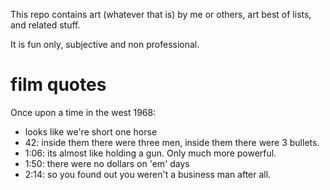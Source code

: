 This repo contains art (whatever that is) by me or others, art best of lists, and related stuff.

It is fun only, subjective and non professional.

# film quotes

Once upon a time in the west 1968:

- looks like we're short one horse
- 42: inside them there were three men, inside them there were 3 bullets.
- 1:06: its almost like holding a gun. Only much more powerful.
- 1:50: there were no dollars on 'em' days
- 2:14: so you found out you weren't a business man after all.
